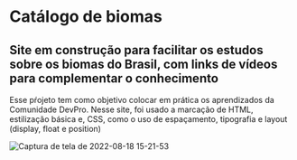 <h1> Catálogo de biomas </h1>

<h2> Site em construção para facilitar os estudos sobre os biomas do Brasil, com links de vídeos para complementar o conhecimento </h2>
<p> Esse pŕojeto tem como objetivo colocar em prática os aprendizados da Comunidade DevPro. Nesse site, foi usado a marcação de HTML, estilização básica e, CSS, como o uso de espaçamento, tipografia e layout (display, float e position)</p>

![Captura de tela de 2022-08-18 15-21-53](https://user-images.githubusercontent.com/103789688/185467031-203c8fef-e6ed-4867-b691-3b73795de24e.png)
